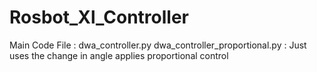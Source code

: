 # Rosbot_Xl_Controller
Main Code File : dwa_controller.py
dwa_controller_proportional.py : Just uses the change in angle applies proportional control
